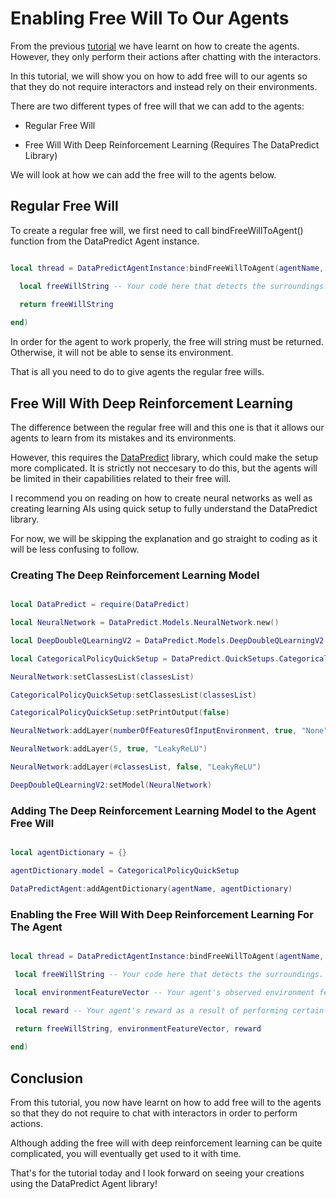 # Enabling Free Will To Our Agents

From the previous [tutorial](SettingUpOurFirstAgent.md) we have learnt on how to create the agents. However, they only perform their actions after chatting with the interactors.

In this tutorial, we will show you on how to add free will to our agents so that they do not require interactors and instead rely on their environments.

There are two different types of free will that we can add to the agents:

  * Regular Free Will

  * Free Will With Deep Reinforcement Learning (Requires The DataPredict Library)

We will look at how we can add the free will to the agents below.

## Regular Free Will

To create a regular free will, we first need to call bindFreeWillToAgent() function from the DataPredict Agent instance.

```lua

local thread = DataPredictAgentInstance:bindFreeWillToAgent(agentName, function()

  local freeWillString -- Your code here that detects the surroundings.

  return freeWillString
  
end)

```

In order for the agent to work properly, the free will string must be returned. Otherwise, it will not be able to sense its environment.

That is all you need to do to give agents the regular free wills.

##  Free Will With Deep Reinforcement Learning

The difference between the regular free will and this one is that it allows our agents to learn from its mistakes and its environments.

However, this requires the [DataPredict](https://aqwamcreates.github.io/DataPredict/) library, which could make the setup more complicated. It is strictly not neccesary to do this, but the agents will be limited in their capabilities related to their free will.

I recommend you on reading on how to create neural networks as well as creating learning AIs using quick setup to fully understand the DataPredict library.

For now, we will be skipping the explanation and go straight to coding as it will be less confusing to follow. 

### Creating The Deep Reinforcement Learning Model

```lua

local DataPredict = require(DataPredict)

local NeuralNetwork = DataPredict.Models.NeuralNetwork.new()

local DeepDoubleQLearningV2 = DataPredict.Models.DeepDoubleQLearningV2.new()

local CategoricalPolicyQuickSetup = DataPredict.QuickSetups.CategoricalPolicy.new()

NeuralNetwork:setClassesList(classesList)

CategoricalPolicyQuickSetup:setClassesList(classesList)

CategoricalPolicyQuickSetup:setPrintOutput(false)

NeuralNetwork:addLayer(numberOfFeaturesOfInputEnvironment, true, "None")

NeuralNetwork:addLayer(5, true, "LeakyReLU")

NeuralNetwork:addLayer(#classesList, false, "LeakyReLU")

DeepDoubleQLearningV2:setModel(NeuralNetwork)

```

### Adding The Deep Reinforcement Learning Model to the Agent Free Will

```lua

local agentDictionary = {}

agentDictionary.model = CategoricalPolicyQuickSetup

DataPredictAgent:addAgentDictionary(agentName, agentDictionary)

```

### Enabling the Free Will With Deep Reinforcement Learning For The Agent

```lua

local thread = DataPredictAgentInstance:bindFreeWillToAgent(agentName, function()

 local freeWillString -- Your code here that detects the surroundings.

 local environmentFeatureVector -- Your agent's observed environment feature vector to be passed into the deep reinforcement learning model.

 local reward -- Your agent's reward as a result of performing certain actions.

 return freeWillString, environmentFeatureVector, reward
  
end)

```

## Conclusion

From this tutorial, you now have learnt on how to add free will to the agents so that they do not require to chat with interactors in order to perform actions.

Although adding the free will with deep reinforcement learning can be quite complicated, you will eventually get used to it with time.

That's for the tutorial today and I look forward on seeing your creations using the DataPredict Agent library!
